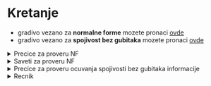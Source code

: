 # Kretanje
  - gradivo vezano za **normalne forme** mozete pronaci [ovde](https://github.com/FTN-E2-materials/BazePodataka2/blob/main/2020-2021/Vezbe/v3/normalne-forme.md)
  - gradivo vezano za **spojivost bez gubitaka** mozete pronaci [ovde](https://github.com/FTN-E2-materials/BazePodataka2/blob/main/2020-2021/Vezbe/v3/spojivost-bez-gubitaka.md)


<details>
  <summary> Precice za proveru NF </summary>
  
## Precice 

- ako u sr **ne postoje funkcionalne zavisnosti**, ona je sigurno barem u **BCNF**
- ako sr nema **neprimarnih** obelezja, ona je sigurno barem u **3NF**
- cim svaki **kljuc** ima **jedno obelezje**, sr je sigurno barem u **2NF**
  
</details>


<details>
  <summary> Saveti za proveru NF</summary>
  
## Saveti
  - **prvo proveriti BCNF** jer ako je on zadovoljen, **SR je u BCNF**
  - **potom proveriti 2NF** jer ako on ne vazi, **SR je u 1NF**
  - na **kraju proveravati 3NF** jer za potvrdu netranzitivnosti, moramo proci kroz svako neprimarno obelezje i to pokazati
  
</details>

<details>
  <summary> Precice za proveru ocuvanja spojivosti bez gubitaka informacije </summary>
  
## Precice 

- (**OVO TREBA DOBRO PROVERITI, NISAM SIGURAN, ALI OVO SU NAPISALI U ZBIRCI**) Spojivost bez gubitaka informacija je ocuvana ako **jedna od sema relacija**( iz skupa sema relacija) **sadrzi kljuc polazne seme relacije** ( kljuc univerzalne seme relacije)
  
</details>


<details>
  <summary> Recnik </summary>
  
### Recnik
  
  - **SR**: sema relacije
  - **FZ**: funkcionalna zavisnost
  - **NF**: normalna forma
  
</details>
  
  

